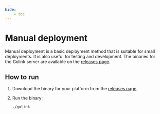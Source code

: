 ```yaml
---
hide:
    - toc
---
```


# Manual deployment

Manual deployment is a basic deployment method that is suitable for small deployments. It is also useful for testing and development.
The binaries for the Golink server are available on the [releases page](https://github.com/azrod/golink/releases/latest).

## How to run

1. Download the binary for your platform from the [releases page](https://github.com/azrod/golink/releases/latest).
2. Run the binary:

    ```bash
    ./golink
    ```
